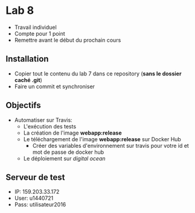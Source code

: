 # Lab 8
- Travail individuel
- Compte pour 1 point
- Remettre avant le début du prochain cours

## Installation
- Copier tout le contenu du lab 7 dans ce repository (**sans le dossier caché .git**)
- Faire un commit et synchroniser

## Objectifs 
- Automatiser sur Travis:
  - L'exécution des tests
  - La création de l'image **webapp:release**
  - Le téléchargement de l'image **webapp:release** sur Docker Hub
    - Créer des variables d'environnement sur travis pour votre id et mot de passe de docker hub
  - Le déploiement sur *digital ocean*

## Serveur de test
 - IP: 159.203.33.172
 - User: u1440721
 - Pass: utilisateur2016
